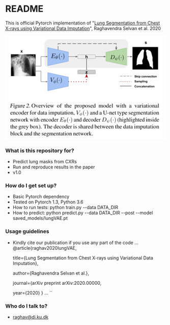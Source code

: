 # README #

This is official Pytorch implementation of 
"[Lung Segmentation from Chest X-rays using Variational Data Imputation](https://arxiv.org/abs/2004.10076)", Raghavendra Selvan et al. 2020

![lotenet](models/model.png)
### What is this repository for? ###

* Predict lung masks from CXRs
* Run and reproduce results in the paper
* v1.0

### How do I get set up? ###

* Basic Pytorch dependency
* Tested on Pytorch 1.3, Python 3.6 
* How to run tests: python train.py --data DATA_DIR
* How to predict: python predict.py --data DATA_DIR --post --model saved_models/lungVAE.pt
### Usage guidelines ###

* Kindly cite our publication if you use any part of the code
...
@article{raghav2020lungVAE,

 	title={Lung Segmentation from Chest X-rays using Variational Data Imputation},

	author={Raghavendra Selvan et al.},

 	journal={arXiv preprint arXiv:2020.00000,

	year={2020}
}
...
``
### Who do I talk to? ###

* raghav@di.ku.dk

